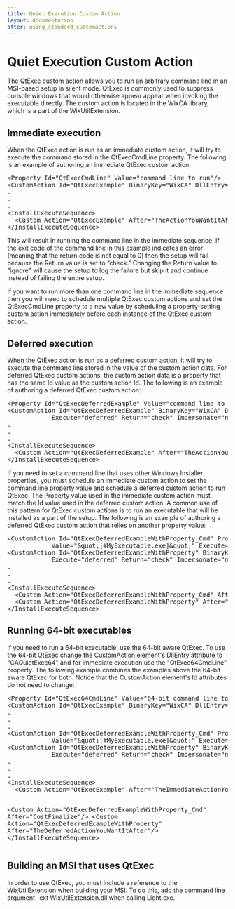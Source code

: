 ```yaml
---
title: Quiet Execution Custom Action
layout: documentation
after: using_standard_customactions
---
```


# Quiet Execution Custom Action

The QtExec custom action allows you to run an arbitrary command line in an MSI-based setup in silent mode. QtExec is commonly used to suppress console windows that would otherwise appear appear when invoking the executable directly. The custom action is located in the WixCA library, which is a part of the WixUtilExtension.

## Immediate execution

<p>When the QtExec action is run as an immediate custom action, it will try to execute the command stored in the QtExecCmdLine property. The following is an example of authoring an immediate QtExec custom action:</p>
<pre>
&lt;Property Id="QtExecCmdLine" Value="command line to run"/&gt;
&lt;CustomAction Id="QtExecExample" BinaryKey="WixCA" DllEntry="CAQuietExec" Execute="immediate" Return="check"/&gt;
.
.
.
&lt;InstallExecuteSequence&gt;
  &lt;Custom Action="QtExecExample" After="TheActionYouWantItAfter"/&gt;
&lt;/InstallExecuteSequence&gt;
</pre>

<p>This will result in running the command line in the immediate sequence. If the exit code of the command line in this example indicates an error (meaning that the return code is not equal to 0) then the setup will fail because the Return value is set to &ldquo;check." Changing the Return value to "ignore" will cause the setup to log the failure but skip it and continue instead of failing the entire setup.</p>

<p>If you want to run more than one command line in the immediate sequence then you will need to schedule multiple QtExec custom actions and set the QtExecCmdLine property to a new value by scheduling a property-setting custom action immediately before each instance of the QtExec custom action.</p>

<h2>Deferred execution</h2>

<p>When the QtExec action is run as a deferred custom action, it will try to execute the command line stored in the value of the custom action data. For deferred QtExec custom actions, the custom action data is a property that has the same Id value as the custom action Id. The following is an example of authoring a deferred QtExec custom action:</p>
<pre>
&lt;Property Id="QtExecDeferredExample" Value="command line to run"/&gt;
&lt;CustomAction Id="QtExecDeferredExample" BinaryKey="WixCA" DllEntry="CAQuietExec"
            Execute="deferred" Return="check" Impersonate="no"/&gt;
.
.
.
&lt;InstallExecuteSequence&gt;
  &lt;Custom Action="QtExecDeferredExample" After="TheActionYouWantItAfter"/&gt;
&lt;/InstallExecuteSequence&gt;
</pre>

<p>If you need to set a command line that uses other Windows Installer properties, you must schedule an immediate custom action to set the command line property value and schedule a deferred custom action to run QtExec. The Property value used in the immediate custom action must match the Id value used in the deferred custom action. A common use of this pattern for QtExec custom actions is to run an executable that will be installed as a part of the setup. The following is an example of authoring a deferred QtExec custom action that relies on another property value:</p>
<pre>
&lt;CustomAction Id="QtExecDeferredExampleWithProperty_Cmd" Property="QtExecDeferredExampleWithProperty"
            Value="&amp;quot;[#MyExecutable.exe]&amp;quot;" Execute="immediate"/&gt;
&lt;CustomAction Id="QtExecDeferredExampleWithProperty" BinaryKey="WixCA" DllEntry="CAQuietExec"
            Execute="deferred" Return="check" Impersonate="no"/&gt;
.
.
.
&lt;InstallExecuteSequence&gt;
  &lt;Custom Action="QtExecDeferredExampleWithProperty_Cmd" After="CostFinalize"/&gt;
  &lt;Custom Action="QtExecDeferredExampleWithProperty" After="TheActionYouWantItAfter"/&gt;
&lt;/InstallExecuteSequence&gt;
</pre>

<h2>Running 64-bit executables</h2>

<p>If you need to run a 64-bit executable, use the 64-bit aware QtExec. To use the 64-bit QtExec change the CustomAction element's DllEntry attribute to "CAQuietExec64" and for immediate execution use the "QtExec64CmdLine" property. The following example combines the examples above the 64-bit aware QtExec for both. Notice that the CustomAction element's Id attributes do not need to change:</p>
<pre>
&lt;Property Id="QtExec64CmdLine" Value="64-bit command line to run"/&gt;
&lt;CustomAction Id="QtExecExample" BinaryKey="WixCA" DllEntry="CAQuietExec64" Execute="immediate" Return="check"/&gt;
.
.
.
&lt;CustomAction Id="QtExecDeferredExampleWithProperty_Cmd" Property="QtExecDeferredExampleWithProperty"
            Value="&amp;quot;[#MyExecutable.exe]&amp;quot;" Execute="immediate" Return="ignore"/&gt;
&lt;CustomAction Id="QtExecDeferredExampleWithProperty" BinaryKey="WixCA" DllEntry="CAQuietExec64"
            Execute="deferred" Return="check" Impersonate="no"/&gt;
.
.
.
&lt;InstallExecuteSequence&gt;
  &lt;Custom Action="QtExecExample" After="TheImmediateActionYouWantItAfter"/&gt;

  &lt;Custom Action="QtExecDeferredExampleWithProperty_Cmd" After="CostFinalize"/&gt;
  &lt;Custom Action="QtExecDeferredExampleWithProperty" After="TheDeferredActionYouWantItAfter"/&gt;
&lt;/InstallExecuteSequence&gt;
</pre>

<h2>Building an MSI that uses QtExec</h2>

In order to use QtExec, you must include a reference to the WixUtilExtension when building your MSI. To do this, add the command line argument -ext WixUtilExtension.dll when calling Light.exe.
